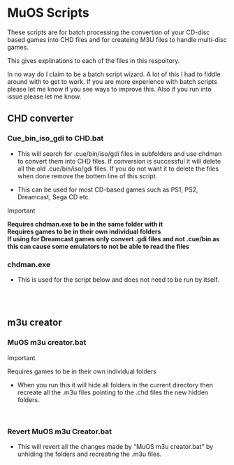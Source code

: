 # MuOS Scripts
These scripts are for batch processing the convertion of your CD-disc based games into CHD files and for createing M3U files to handle multi-disc games. 

This gives explinations to each of the files in this respoitory.

In no way do I claim to be a batch script wizard. A lot of this I had to fiddle around with to get to work. If you are more experience with batch scripts please let me know if you see ways to improve this. 
Also if you run into issue please let me know. 

## CHD converter


### Cue_bin_iso_gdi to CHD.bat

+ This will search for .cue/bin/iso/gdi files in subfolders and use chdman to convert them into CHD files. 
If conversion is successful it will delete all the old .cue/bin/iso/gdi files. If you do not want it to delete the files when done remove the bottem line of this script. 

+ This can be used for most CD-based games such as PS1, PS2, Dreamcast, Sega CD etc.

>[!IMPORTANT]
>**Requires chdman.exe to be in the same folder with it**<br />
>**Requires games to be in their own individual folders**<br />
>**If using for Dreamcast games only convert .gdi files and not .cue/bin as this can cause some emulators to not be able to read the files**<br />


### chdman.exe

+ This is used for the script below and does not need to be run by itself.

<br />
<br />

## m3u creator


### MuOS m3u creator.bat
>[!IMPORTANT]
>Requires games to be in their own individual folders
+ When you run this it will hide all folders in the current directory then recreate all the .m3u files pointing to the .chd files the new hidden folders.

<br />

### Revert MuOS m3u Creator.bat

+ This will revert all the changes made by "MuOS m3u creator.bat" by unhiding the folders and recreating the .m3u files.

